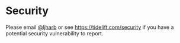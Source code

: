 # Security

Please email [@ljharb](https://github.com/ljharb) or see <https://tidelift.com/security> if you have a potential security vulnerability to report.
